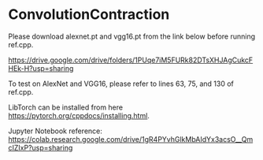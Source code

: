 # ConvolutionContraction

Please download alexnet.pt and vgg16.pt from the link below before running ref.cpp.

https://drive.google.com/drive/folders/1PUqe7iM5FURk82DTsXHJAgCukcFHEk-H?usp=sharing

To test on AlexNet and VGG16, please refer to lines 63, 75, and 130 of ref.cpp.

LibTorch can be installed from here https://pytorch.org/cppdocs/installing.html. 

Jupyter Notebook reference: https://colab.research.google.com/drive/1gR4PYvhGlkMbAIdYx3acsO__QmcIZIxP?usp=sharing